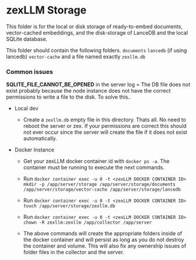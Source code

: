 # zexLLM Storage

This folder is for the local or disk storage of ready-to-embed documents, vector-cached embeddings, and the disk-storage of LanceDB and the local SQLite database.

This folder should contain the following folders.
`documents`
`lancedb` (if using lancedb)
`vector-cache`
and a file named exactly `zexllm.db`


### Common issues
**SQLITE_FILE_CANNOT_BE_OPENED** in the server log = The DB file does not exist probably because the node instance does not have the correct permissions to write a file to the disk. To solve this..

- Local dev
  - Create a `zexllm.db` empty file in this directory. Thats all. No need to reboot the server or zex. If your permissions are correct this should not ever occur since the server will create the file if it does not exist automatically.

- Docker Instance
  - Get your zexLLM docker container id with `docker ps -a`. The container must be running to execute the next commands.
  - Run `docker container exec -u 0 -t <zexLLM DOCKER CONTAINER ID> mkdir -p /app/server/storage /app/server/storage/documents /app/server/storage/vector-cache /app/server/storage/lancedb`
  - Run `docker container exec -u 0 -t <zexLLM DOCKER CONTAINER ID> touch /app/server/storage/zexllm.db`
  - Run `docker container exec -u 0 -t <zexLLM DOCKER CONTAINER ID> chown -R zexllm:zexllm /app/collector /app/server`

  - The above commands will create the appropriate folders inside of the docker container and will persist as long as you do not destroy the container and volume. This will also fix any ownership issues of folder files in the collector and the server.